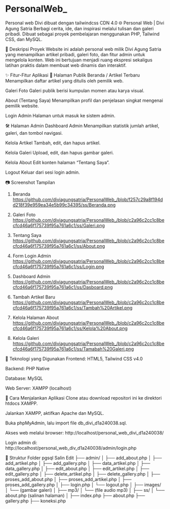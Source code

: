 # PersonalWeb_
Personal web Divi dibuat dengan tailwindcss CDN 4.0
🌐 Personal Web | Divi Agung Satria
Berbagi cerita, ide, dan inspirasi melalui tulisan dan galeri pribadi.
Dibuat sebagai proyek pembelajaran menggunakan PHP, Tailwind CSS, dan MySQL.

📌 Deskripsi Proyek
Website ini adalah personal web milik Divi Agung Satria yang menampilkan artikel pribadi, galeri foto, dan fitur admin untuk mengelola konten. Web ini bertujuan menjadi ruang ekspresi sekaligus latihan praktis dalam membuat web dinamis dan interaktif.

✨ Fitur-Fitur Aplikasi
📝 Halaman Publik
Beranda / Artikel Terbaru
Menampilkan daftar artikel yang ditulis oleh pemilik web.

Galeri Foto
Galeri publik berisi kumpulan momen atau karya visual.

About (Tentang Saya)
Menampilkan profil dan penjelasan singkat mengenai pemilik website.

Login Admin
Halaman untuk masuk ke sistem admin.

🛠 Halaman Admin
Dashboard Admin
Menampilkan statistik jumlah artikel, galeri, dan tombol navigasi.

Kelola Artikel
Tambah, edit, dan hapus artikel.

Kelola Galeri
Upload, edit, dan hapus gambar galeri.

Kelola About
Edit konten halaman “Tentang Saya”.

Logout
Keluar dari sesi login admin.

📷 Screenshot Tampilan
1. Beranda
https://github.com/diviagungsatria/PersonalWeb_/blob/f257c29a8f194dd218f39e959ea34e5b99c34395/ss/Beranda.png

2. Galeri Foto
https://github.com/diviagungsatria/PersonalWeb_/blob/c2a96c2cc1c8becfcd46a6f175739f95a761a6c1/ss/Galeri.png

3. Tentang Saya
https://github.com/diviagungsatria/PersonalWeb_/blob/c2a96c2cc1c8becfcd46a6f175739f95a761a6c1/ss/About.png

4. Form Login Admin
https://github.com/diviagungsatria/PersonalWeb_/blob/c2a96c2cc1c8becfcd46a6f175739f95a761a6c1/ss/Login.png

5. Dashboard Admin
https://github.com/diviagungsatria/PersonalWeb_/blob/c2a96c2cc1c8becfcd46a6f175739f95a761a6c1/ss/Dasboard.png

6. Tambah Artikel Baru
https://github.com/diviagungsatria/PersonalWeb_/blob/c2a96c2cc1c8becfcd46a6f175739f95a761a6c1/ss/Tambah%20Artikel.png

7. Kelola Halaman About
https://github.com/diviagungsatria/PersonalWeb_/blob/c2a96c2cc1c8becfcd46a6f175739f95a761a6c1/ss/Kelola%20About.png

8. Kelola Galeri
https://github.com/diviagungsatria/PersonalWeb_/blob/c2a96c2cc1c8becfcd46a6f175739f95a761a6c1/ss/Tamabah%20Galeri.png

🧰 Teknologi yang Digunakan
Frontend: HTML5, Tailwind CSS v4.0

Backend: PHP Native

Database: MySQL

Web Server: XAMPP (localhost)

🚀 Cara Menjalankan Aplikasi
Clone atau download repositori ini ke direktori htdocs XAMPP.

Jalankan XAMPP, aktifkan Apache dan MySQL.

Buka phpMyAdmin, lalu import file db_divi_d1a240038.sql.

Akses web melalui browser:
http://localhost/personal_web_divi_d1a240038/

Login admin di:
http://localhost/personal_web_div_d1a240038/admin/login.php

📁 Struktur Folder
pgsql
Salin
Edit
├── admin/
│   ├── add_about.php
│   ├── add_artikel.php
│   ├── add_gallery.php
│   ├── data_artikel.php
│   ├── data_gallery.php
│   ├── edit_about.php
│   ├── edit_artikel.php
│   ├── edit_gallery.php
│   ├── delete_artikel.php
│   ├── delete_gallery.php
│   ├── proses_add_about.php
│   ├── proses_add_artikel.php
│   ├── proses_add_gallery.php
│   ├── login.php
│   └── logout.php
│
├── images/
│   └── (gambar galeri)
│
├── mp3/
│   └── (file audio mp3)
│
├── ss/
│   └── about.php (salinan halaman)
│
├── index.php
├── about.php
├── gallery.php
├── koneksi.php
